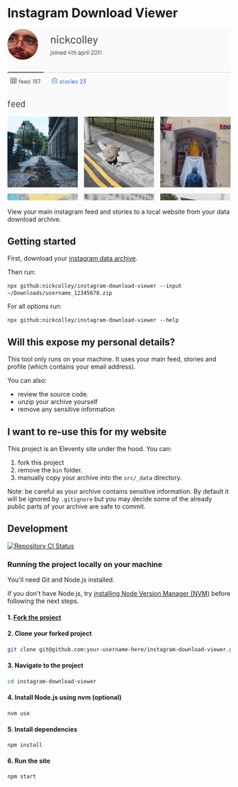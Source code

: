 # Instagram Download Viewer

![](readme-screenshot-3.png)

View your main instagram feed and stories to a local website from your data download archive.

## Getting started

First, download your [instagram data archive](https://help.instagram.com/contact/163695614321277).

Then run:

```
npx github:nickcolley/instagram-download-viewer --input ~/Downloads/username_12345678.zip
```

For all options run:

```
npx github:nickcolley/instagram-download-viewer --help
```

## Will this expose my personal details?

This tool only runs on your machine.
It uses your main feed, stories and profile (which contains your email address).

You can also:

- review the source code.
- unzip your archive yourself
- remove any sensitive information

## I want to re-use this for my website

This project is an Eleventy site under the hood.
You can:

1. fork this project
2. remove the `bin` folder.
3. manually copy your archive into the `src/_data` directory.

Note: be careful as your archive contains sensitive information.
By default it will be ignored by `.gitignore` but you may decide some of the already public parts of your archive are safe to commit.

## Development

[![Repository CI Status](https://github.com/nickcolley/instagram-download-viewer/workflows/ci/badge.svg)](https://github.com/nickcolley/instagram-download-viewer/actions?query=workflow%3Aci)

### Running the project locally on your machine

You'll need Git and Node.js installed.

If you don't have Node.js, try [installing Node Version Manager (NVM)](https://github.com/nvm-sh/nvm#install--update-script) before following the next steps.

#### 1. [Fork the project](https://docs.github.com/en/free-pro-team@latest/github/getting-started-with-github/fork-a-repo)

#### 2. Clone your forked project

```bash
git clone git@github.com:your-username-here/instagram-download-viewer.git
```

#### 3. Navigate to the project

```bash
cd instagram-download-viewer
```

#### 4. Install Node.js using nvm (optional)

```
nvm use
```

#### 5. Install dependencies

```
npm install
```

#### 6. Run the site

```
npm start
```
